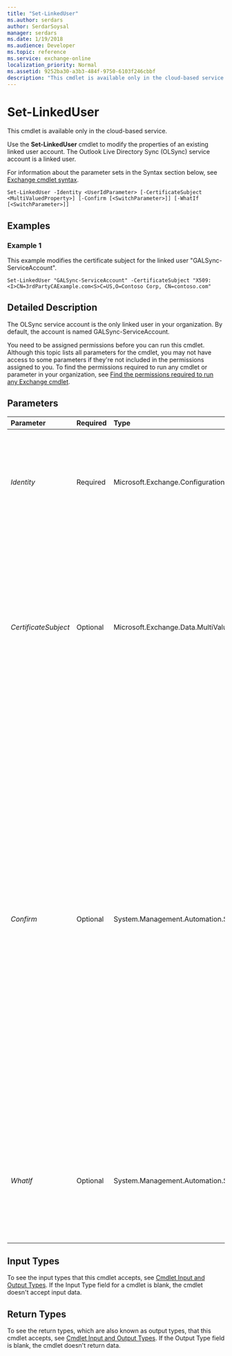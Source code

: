 ```yaml
---
title: "Set-LinkedUser"
ms.author: serdars
author: SerdarSoysal
manager: serdars
ms.date: 1/19/2018
ms.audience: Developer
ms.topic: reference
ms.service: exchange-online
localization_priority: Normal
ms.assetid: 9252ba30-a3b3-484f-9750-6103f246cbbf
description: "This cmdlet is available only in the cloud-based service."
---
```


# Set-LinkedUser

This cmdlet is available only in the cloud-based service. 
  
Use the **Set-LinkedUser** cmdlet to modify the properties of an existing linked user account. The Outlook Live Directory Sync (OLSync) service account is a linked user.
  
For information about the parameter sets in the Syntax section below, see [Exchange cmdlet syntax](https://technet.microsoft.com/library/bb123552.aspx). 
  
```
Set-LinkedUser -Identity <UserIdParameter> [-CertificateSubject <MultiValuedProperty>] [-Confirm [<SwitchParameter>]] [-WhatIf [<SwitchParameter>]]

```

## Examples
<a name="Examples"> </a>

### Example 1

This example modifies the certificate subject for the linked user "GALSync-ServiceAccount".
  
```
Set-LinkedUser "GALSync-ServiceAccount" -CertificateSubject "X509:<I>CN=3rdPartyCAExample.com<S>C=US,O=Contoso Corp, CN=contoso.com"
```

## Detailed Description
<a name="DetailedDescription"> </a>

The OLSync service account is the only linked user in your organization. By default, the account is named GALSync-ServiceAccount.
  
You need to be assigned permissions before you can run this cmdlet. Although this topic lists all parameters for the cmdlet, you may not have access to some parameters if they're not included in the permissions assigned to you. To find the permissions required to run any cmdlet or parameter in your organization, see [Find the permissions required to run any Exchange cmdlet](https://technet.microsoft.com/library/mt432940.aspx).
  
## Parameters
<a name="DetailedDescription"> </a>

|**Parameter**|**Required**|**Type**|**Description**|
|:-----|:-----|:-----|:-----|
| _Identity_ <br/> |Required  <br/> |Microsoft.Exchange.Configuration.Tasks.UserIdParameter  <br/> | The _Identity_ parameter specifies the linked user. You can use any value that uniquely identifies the linked user, for example: <br/>  Name <br/>  Distinguished name (DN) <br/> |
| _CertificateSubject_ <br/> |Optional  <br/> |Microsoft.Exchange.Data.MultiValuedProperty  <br/> |The  _CertificateSubject_ parameter specifies the value of the subject field of the user's digital certificate. The syntax of the _CertificateSubject_ value is `X509:<I>` _Issuer_ `<S>` _Subject_. The values of  _Issuer_ and _Subject_ are required and must be in X.500 format. To remove the value of _CertificateSubject_, specify the value  `$null`.  <br/> |
| _Confirm_ <br/> |Optional  <br/> |System.Management.Automation.SwitchParameter  <br/> | The _Confirm_ switch specifies whether to show or hide the confirmation prompt. How this switch affects the cmdlet depends on if the cmdlet requires confirmation before proceeding. <br/>  Destructive cmdlets (for example, **Remove-\*** cmdlets) have a built-in pause that forces you to acknowledge the command before proceeding. For these cmdlets, you can skip the confirmation prompt by using this exact syntax: `-Confirm:$false`.  <br/>  Most other cmdlets (for example, **New-\*** and **Set-\*** cmdlets) don't have a built-in pause. For these cmdlets, specifying the _Confirm_ switch without a value introduces a pause that forces you acknowledge the command before proceeding. <br/> |
| _WhatIf_ <br/> |Optional  <br/> |System.Management.Automation.SwitchParameter  <br/> |The  _WhatIf_ switch simulates the actions of the command. You can use this switch to view the changes that would occur without actually applying those changes. You don't need to specify a value with this switch. <br/> |
   
## Input Types
<a name="InputTypes"> </a>

To see the input types that this cmdlet accepts, see [Cmdlet Input and Output Types](http://go.microsoft.com/fwlink/p/?linkId=616387). If the Input Type field for a cmdlet is blank, the cmdlet doesn't accept input data. 
  
## Return Types
<a name="ReturnTypes"> </a>

To see the return types, which are also known as output types, that this cmdlet accepts, see [Cmdlet Input and Output Types](http://go.microsoft.com/fwlink/p/?linkId=616387). If the Output Type field is blank, the cmdlet doesn't return data. 
  

